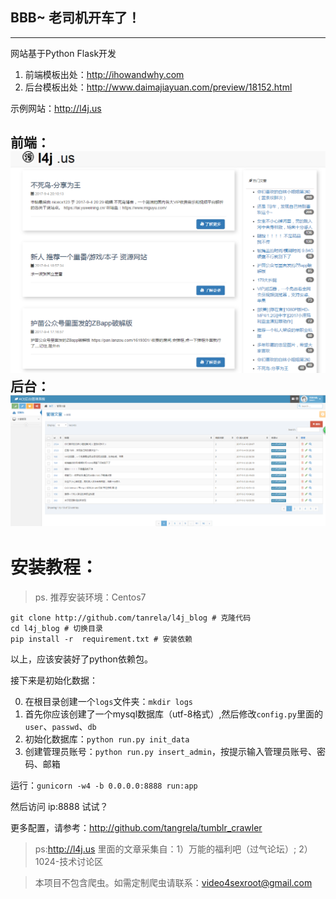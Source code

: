 ## BBB~ 老司机开车了！
------
网站基于Python Flask开发
1. 前端模板出处：http://ihowandwhy.com
2. 后台模板出处：http://www.daimajiayuan.com/preview/18152.html

示例网站：http://l4j.us

前端：
![1.png](1.png)
后台：
![2.png](2.png)
---

# 安装教程：

> ps. 推荐安装环境：Centos7
```
git clone http://github.com/tanrela/l4j_blog # 克隆代码
cd l4j_blog # 切换目录
pip install -r  requirement.txt # 安装依赖
```
以上，应该安装好了python依赖包。

接下来是初始化数据：

0. 在根目录创建一个`logs`文件夹：`mkdir logs`
1. 首先你应该创建了一个mysql数据库（utf-8格式）,然后修改`config.py`里面的`user`、`passwd`、`db`
2. 初始化数据库：`python run.py init_data`
3. 创建管理员账号：`python run.py insert_admin`，按提示输入管理员账号、密码、邮箱

运行：`gunicorn -w4 -b 0.0.0.0:8888 run:app`

然后访问 ip:8888 试试？

更多配置，请参考：http://github.com/tangrela/tumblr_crawler

> ps:http://l4j.us 里面的文章采集自：1）万能的福利吧（过气论坛）; 2）1024-技术讨论区

> 本项目不包含爬虫。如需定制爬虫请联系：video4sexroot@gmail.com
